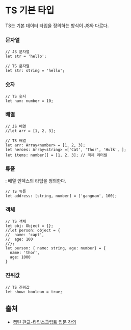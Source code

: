 # TS 기본 타입

TS는 기본 데이터 타입을 정의하는 방식이 JS와 다르다.

### 문자열

```
// JS 문자열
let str = 'hello';

// TS 문자열
let str: string = 'hello';
```

### 숫자

```
// TS 숫자
let num: number = 10;
```

### 배열

```
// JS 배열
//let arr = [1, 2, 3];

// TS 배열
let arr: Array<number> = [1, 2, 3];
let heroes: Array<string> =['Cat', 'Thor', 'Hulk', ];
let items: number[] = [1, 2, 3]; // 객체 리터럴
```

### 튜플

: 배열 인덱스의 타입을 정의한다.

```
// TS 튜플
let address: [string, number] = ['gangnam', 100];
```

### 객체

```
// TS 객체
let obj: Object = {};
//let person: object = {
//  name: 'capt',
//  age: 100
//};
let person: { name: string, age: number} = {
  name: 'thor',
  age: 1000
}
```

### 진위값

```
// TS 진위값
let show: boolean = true;
```

## 출처

- [캡틴 판교-타입스크립트 입문 강의](https://www.inflearn.com/course/%ED%83%80%EC%9E%85%EC%8A%A4%ED%81%AC%EB%A6%BD%ED%8A%B8-%EC%9E%85%EB%AC%B8/dashboard)

